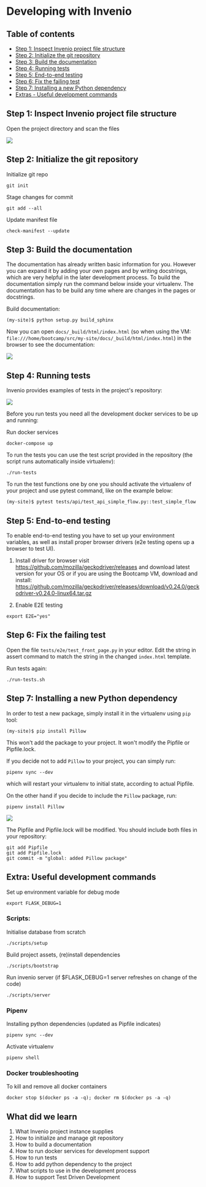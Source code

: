 # Developing with Invenio

## Table of contents

- [Step 1: Inspect Invenio project file structure](#step-1-inspect-invenio-project-file-structure)
- [Step 2: Initialize the git repository](#step-2-initialize-the-git-repository)
- [Step 3: Build the documentation](#step-3-build-the-documentation)
- [Step 4: Running tests](#step-4-running-tests)
- [Step 5: End-to-end testing](#step-5-end-to-end-testing)
- [Step 6: Fix the failing test](#step-6-fix-the-failing-test)
- [Step 7: Installing a new Python dependency](#step-7-installing-a-new-python-dependency)
- [Extras - Useful development commands](#extra-useful-development-commands)

## Step 1: Inspect Invenio project file structure

Open the project directory and scan the files

![](images/06-repo.png)

## Step 2: Initialize the git repository

Initialize git repo
```commandline
git init
```

Stage changes for commit
```commandline
git add --all
```

Update manifest file
```commandline
check-manifest --update
```

## Step 3: Build the documentation

The documentation has already written basic information for you. However you can expand it by adding your own pages and by writing docstrings, which are very helpful in the later development process. To build the documentation simply run the command below inside your virtualenv. The documentation has to be build any time where are changes in the pages or docstrings.

Build documentation:
```commandline
(my-site)$ python setup.py build_sphinx
```
Now you can open `docs/_build/html/index.html` (so when using the VM: `file:///home/bootcamp/src/my-site/docs/_build/html/index.html`) in the browser to see the documentation:

![](images/06-documentation.png)

## Step 4: Running tests

Invenio provides examples of tests in the project's repository: 

![](images/06-tests.png)

Before you run tests you need all the development docker services to be up and running:

Run docker services
```commandline
docker-compose up
``` 

To run the tests you can use the test script provided in the repository (the script runs automatically inside virtualenv):

```commandline
./run-tests
```

To run the test functions one by one you should activate the virtualenv of your project and use pytest command, like on the example below:

```commandline
(my-site)$ pytest tests/api/test_api_simple_flow.py::test_simple_flow
```

## Step 5: End-to-end testing

To enable end-to-end testing you have to set up your environment variables, as well as install proper browser drivers (e2e testing opens up a browser to test UI).

1. Install driver for browser
visit https://github.com/mozilla/geckodriver/releases and download latest version for your OS or
if you are using the Bootcamp VM, download and install:
https://github.com/mozilla/geckodriver/releases/download/v0.24.0/geckodriver-v0.24.0-linux64.tar.gz

2. Enable E2E testing
```commandline
export E2E="yes"
```

## Step 6: Fix the failing test

Open the file `tests/e2e/test_front_page.py` in your editor.
Edit the string in assert command to match the string in the changed `index.html` template.

Run tests again:
```commandline
./run-tests.sh
```

## Step 7: Installing a new Python dependency

In order to test a new package, simply install it in the virtualenv using `pip` tool:

```commandline
(my-site)$ pip install Pillow
```
This won't add the package to your project. It won't modify the Pipfile or Pipfile.lock.

If you decide not to add `Pillow` to your project, you can simply run:
```commandline
pipenv sync --dev
```
which will restart your virtualenv to initial state, according to actual Pipfile.

On the other hand if you decide to include the `Pillow` package, run:

```commandline
pipenv install Pillow
```

![](images/06-pipenv.png)

The Pipfile and Pipfile.lock will be modified. You should include both files in your repository:

```commandline
git add Pipfile
git add Pipfile.lock
git commit -m "global: added Pillow package"
```

## Extra: Useful development commands

Set up environment variable for debug mode
```commandline
export FLASK_DEBUG=1
```

### Scripts:

Initialise database from scratch
```commandline
./scripts/setup
```

Build project assets, (re)install dependencies
```commandline
./scripts/bootstrap
```

Run invenio server (if $FLASK_DEBUG=1 server refreshes on change of the code)
```commandline
./scripts/server
```

### Pipenv

Installing python dependencies (updated as Pipfile indicates)
```commandline
pipenv sync --dev
```

Activate virtualenv
```commandline
pipenv shell
```

### Docker troubleshooting

To kill and remove all docker containers
```commandline
docker stop $(docker ps -a -q); docker rm $(docker ps -a -q)
```

## What did we learn

1. What Invenio project instance supplies
2. How to initialize and manage git repository 
3. How to build a documentation
4. How to run docker services for development support
5. How to run tests
6. How to add python dependency to the project
7. What scripts to use in the development process
8. How to support Test Driven Development
